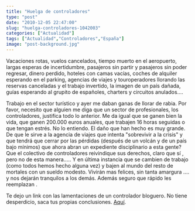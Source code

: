 ```yaml
---
title: "Huelga de controladores"
type: "post"
date: "2010-12-05 22:47:00"
slug: "huelga-controladores-1042003"
categories: ["Actualidad"]
tags: ["Actualidad","Controladores","España"]
image: "post-background.jpg"
---
```


Vacaciones rotas, vuelos cancelados, tiempo muerto en el aeropuerto, largas esperas de incertidumbre, pasajeros sin partir y pasajeros sin poder regresar, dinero perdido, hoteles con camas vacías, coches de alquiler esperando en el parking, agencias de viajes y touroperadores llorando las reservas canceladas y el trabajo invertido, la imagen de un país dañada, guías esperando al grupito de españoles, charters y circuitos anulados....

Trabajo en el sector turístico y ayer me daban ganas de llorar de rabia. Por favor, necesito que alguien me diga que un sector de profesionales, los controladores, justifica todo lo anterior. Me da igual que se ganen bien la vida, que ganen 200.000 euros anuales, que trabajen 16 horas seguidas o que tengan estrés. No lo entiendo. El daño que han hecho es muy grande. De que le sirve a la agencia de viajes que intenta "sobrevivir a la crisis" y que tendrá que cerrar por las pérdidas (después de un volcán y de un país bajo mínimos) que ahora abran un expediente disciplinario a esta gente? Que el colectivo de controladores reivindique sus derechos, claro que sí , pero no de esta manera..... Y en última instancia que se cambien de trabajo (como todos hemos hecho alguna vez) y bajen al mundo del resto de mortales con un sueldo modesto. Vivirán mas felices, sin tanta amargura .... y nos dejarán tranquilos a los demás. Además seguro que rápido les reemplazan .

Te dejo un link con las lamentaciones de un controlador bloguero. No tiene desperdicio, saca tus propias conclusiones. [Aquí](http://controladoresareosyotrashierbas.blogspot.com/2010/12/ver-si-nos-entendemos.html).